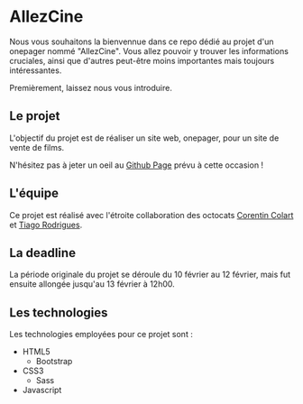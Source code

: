# AllezCine

Nous vous souhaitons la bienvennue dans ce repo dédié au projet d'un onepager nommé "AllezCine".
Vous allez pouvoir y trouver les informations cruciales, ainsi que d'autres peut-être moins importantes mais toujours intéressantes.

Premièrement, laissez nous vous introduire.

## Le projet

L'objectif du projet est de réaliser un site web, onepager, pour un site de vente de films.

N'hésitez pas à jeter un oeil au [Github Page](https://rodriguestiago.github.io/frontend-AllezCine/) prévu à cette occasion !

## L'équipe

Ce projet est réalisé avec l'étroite collaboration des octocats [Corentin Colart](https://github.com/c-corentin) et [Tiago Rodrigues](https://github.com/rodriguestiago).

## La deadline

La période originale du projet se déroule du 10 février au 12 février, mais fut ensuite allongée jusqu'au 13 février à 12h00.

## Les technologies

Les technologies employées pour ce projet sont :
* HTML5
    * Bootstrap
* CSS3
    * Sass
* Javascript